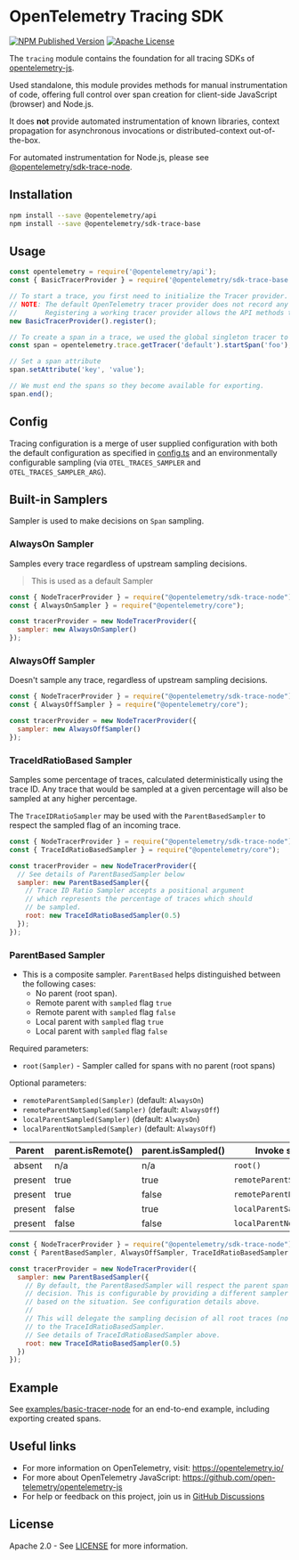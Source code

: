 # OpenTelemetry Tracing SDK

[![NPM Published Version][npm-img]][npm-url]
[![Apache License][license-image]][license-image]

The `tracing` module contains the foundation for all tracing SDKs of [opentelemetry-js](https://github.com/open-telemetry/opentelemetry-js).

Used standalone, this module provides methods for manual instrumentation of code, offering full control over span creation for client-side JavaScript (browser) and Node.js.

It does **not** provide automated instrumentation of known libraries, context propagation for asynchronous invocations or distributed-context out-of-the-box.

For automated instrumentation for Node.js, please see
[@opentelemetry/sdk-trace-node](https://github.com/open-telemetry/opentelemetry-js/tree/main/packages/opentelemetry-sdk-trace-node).

## Installation

```bash
npm install --save @opentelemetry/api
npm install --save @opentelemetry/sdk-trace-base
```

## Usage

```js
const opentelemetry = require('@opentelemetry/api');
const { BasicTracerProvider } = require('@opentelemetry/sdk-trace-base');

// To start a trace, you first need to initialize the Tracer provider.
// NOTE: The default OpenTelemetry tracer provider does not record any tracing information.
//       Registering a working tracer provider allows the API methods to record traces.
new BasicTracerProvider().register();

// To create a span in a trace, we used the global singleton tracer to start a new span.
const span = opentelemetry.trace.getTracer('default').startSpan('foo');

// Set a span attribute
span.setAttribute('key', 'value');

// We must end the spans so they become available for exporting.
span.end();
```

## Config

Tracing configuration is a merge of user supplied configuration with both the default
configuration as specified in [config.ts](./src/config.ts) and an
environmentally configurable sampling (via `OTEL_TRACES_SAMPLER` and `OTEL_TRACES_SAMPLER_ARG`).

## Built-in Samplers

Sampler is used to make decisions on `Span` sampling.

### AlwaysOn Sampler

Samples every trace regardless of upstream sampling decisions.

> This is used as a default Sampler

```js
const { NodeTracerProvider } = require("@opentelemetry/sdk-trace-node");
const { AlwaysOnSampler } = require("@opentelemetry/core");

const tracerProvider = new NodeTracerProvider({
  sampler: new AlwaysOnSampler()
});
```

### AlwaysOff Sampler

Doesn't sample any trace, regardless of upstream sampling decisions.

```js
const { NodeTracerProvider } = require("@opentelemetry/sdk-trace-node");
const { AlwaysOffSampler } = require("@opentelemetry/core");

const tracerProvider = new NodeTracerProvider({
  sampler: new AlwaysOffSampler()
});
```

### TraceIdRatioBased Sampler

Samples some percentage of traces, calculated deterministically using the trace ID.
Any trace that would be sampled at a given percentage will also be sampled at any higher percentage.

The `TraceIDRatioSampler` may be used with the `ParentBasedSampler` to respect the sampled flag of an incoming trace.

```js
const { NodeTracerProvider } = require("@opentelemetry/sdk-trace-node");
const { TraceIdRatioBasedSampler } = require("@opentelemetry/core");

const tracerProvider = new NodeTracerProvider({
  // See details of ParentBasedSampler below
  sampler: new ParentBasedSampler({
    // Trace ID Ratio Sampler accepts a positional argument
    // which represents the percentage of traces which should
    // be sampled.
    root: new TraceIdRatioBasedSampler(0.5)
  });
});
```

### ParentBased Sampler

- This is a composite sampler. `ParentBased` helps distinguished between the
following cases:
  - No parent (root span).
  - Remote parent with `sampled` flag `true`
  - Remote parent with `sampled` flag `false`
  - Local parent with `sampled` flag `true`
  - Local parent with `sampled` flag `false`

Required parameters:

- `root(Sampler)` - Sampler called for spans with no parent (root spans)

Optional parameters:

- `remoteParentSampled(Sampler)` (default: `AlwaysOn`)
- `remoteParentNotSampled(Sampler)` (default: `AlwaysOff`)
- `localParentSampled(Sampler)` (default: `AlwaysOn`)
- `localParentNotSampled(Sampler)` (default: `AlwaysOff`)

|Parent| parent.isRemote() | parent.isSampled()| Invoke sampler|
|--|--|--|--|
|absent| n/a | n/a |`root()`|
|present|true|true|`remoteParentSampled()`|
|present|true|false|`remoteParentNotSampled()`|
|present|false|true|`localParentSampled()`|
|present|false|false|`localParentNotSampled()`|

```js
const { NodeTracerProvider } = require("@opentelemetry/sdk-trace-node");
const { ParentBasedSampler, AlwaysOffSampler, TraceIdRatioBasedSampler } = require("@opentelemetry/core");

const tracerProvider = new NodeTracerProvider({
  sampler: new ParentBasedSampler({
    // By default, the ParentBasedSampler will respect the parent span's sampling
    // decision. This is configurable by providing a different sampler to use
    // based on the situation. See configuration details above.
    //
    // This will delegate the sampling decision of all root traces (no parent)
    // to the TraceIdRatioBasedSampler.
    // See details of TraceIdRatioBasedSampler above.
    root: new TraceIdRatioBasedSampler(0.5)
  })
});
```

## Example

See [examples/basic-tracer-node](https://github.com/open-telemetry/opentelemetry-js/tree/main/examples/basic-tracer-node) for an end-to-end example, including exporting created spans.

## Useful links

- For more information on OpenTelemetry, visit: <https://opentelemetry.io/>
- For more about OpenTelemetry JavaScript: <https://github.com/open-telemetry/opentelemetry-js>
- For help or feedback on this project, join us in [GitHub Discussions][discussions-url]

## License

Apache 2.0 - See [LICENSE][license-url] for more information.

[discussions-url]: https://github.com/open-telemetry/opentelemetry-js/discussions
[license-url]: https://github.com/open-telemetry/opentelemetry-js/blob/main/LICENSE
[license-image]: https://img.shields.io/badge/license-Apache_2.0-green.svg?style=flat
[npm-url]: https://www.npmjs.com/package/@opentelemetry/sdk-trace-base
[npm-img]: https://badge.fury.io/js/%40opentelemetry%2Fsdk-trace-base.svg
